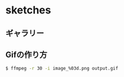 # sketches

## ギャラリー

[](./gallery/20220517_2.gif)

## Gifの作り方

```bash
$ ffmpeg -r 30 -i image_%03d.png output.gif
```
